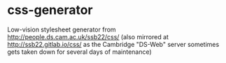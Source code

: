 # css-generator
Low-vision stylesheet generator from http://people.ds.cam.ac.uk/ssb22/css/
(also mirrored at http://ssb22.gitlab.io/css/ as the Cambridge "DS-Web" server sometimes gets taken down for several days of maintenance)
